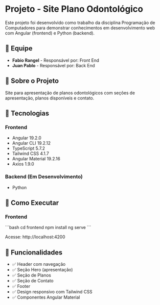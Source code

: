 # Projeto - Site Plano Odontológico

Este projeto foi desenvolvido como trabalho da disciplina Programação de Computadores para demonstrar conhecimentos em desenvolvimento web com Angular (frontend) e Python (backend).

## 👥 Equipe
- **Fabio Rangel** - Responsável por: Front End
- **Juan Pablo** - Responsável por: Back End

## 🦷 Sobre o Projeto
Site para apresentação de planos odontológicos com seções de apresentação, planos disponíveis e contato.

## 🚀 Tecnologias

### Frontend
- Angular 19.2.0
- Angular CLI 19.2.12
- TypeScript 5.7.2
- Tailwind CSS 4.1.7
- Angular Material 19.2.16
- Axios 1.9.0

### Backend (Em Desenvolvimento)
- Python


## 🔧 Como Executar

### Frontend
\`\`\`bash
cd frontend
npm install
ng serve
\`\`\`

Acesse: http://localhost:4200

## 🦷 Funcionalidades
- ✅ Header com navegação
- ✅ Seção Hero (apresentação)
- ✅ Seção de Planos
- ✅ Seção de Contato
- ✅ Footer
- ✅ Design responsivo com Tailwind CSS
- ✅ Componentes Angular Material